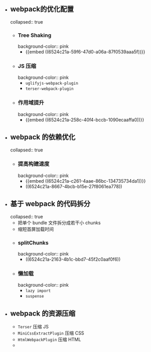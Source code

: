 - ## webpack的优化配置
  collapsed:: true
	- ### Tree Shaking
	  background-color:: pink
		- {{embed ((6524c21a-59f6-47d0-a06a-87f0539aaa5f))}}
	- ### JS 压缩
	  background-color:: pink
		- `uglifyjs-webpack-plugin`
		- `terser-webpack-plugin`
	- ### 作用域提升
	  background-color:: pink
		- {{embed ((6524c21a-258c-40f4-bccb-1090ecaaffa0))}}
- ## webpack 的依赖优化
  collapsed:: true
	- ### 提高构建速度
	  background-color:: pink
		- {{embed ((6524c21a-c261-4aae-86bc-134735734da1))}}
		- ((6524c21a-8667-4bcb-b15e-27f8061ea778))
- ## 基于 webpack 的代码拆分
  collapsed:: true
	- 把单个 bundle 文件拆分成若干小 chunks
	- 缩短首屏加载时间
	- ### splitChunks
	  background-color:: pink
		- ((6524c21a-2163-4b1c-bbd7-45f2c0aaf0f6))
	- ### 懒加载
	  background-color:: pink
		- `lazy import`
		- `suspense`
- ## webpack 的资源压缩
	- `Terser` 压缩 JS
	- `MiniCssExtractPlugin` 压缩 CSS
	- `HtmlWebpackPlugin` 压缩 HTML
	-